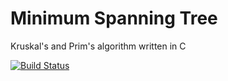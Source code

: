 # Minimum Spanning Tree

Kruskal's and Prim's algorithm written in C

[![Build Status](https://travis-ci.org/jereksel/Minimum-spanning-tree.svg?branch=master)](https://travis-ci.org/jereksel/Minimum-spanning-tree)

